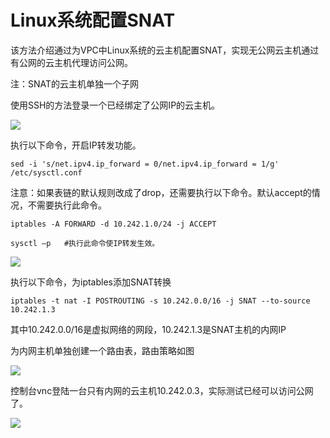 # Linux系统配置SNAT

该方法介绍通过为VPC中Linux系统的云主机配置SNAT，实现无公网云主机通过有公网的云主机代理访问公网。

注：SNAT的云主机单独一个子网

使用SSH的方法登录一个已经绑定了公网IP的云主机。

![](../../../../../image/Elastic-Compute/Virtual-Machine/Linux/Linux%E7%B3%BB%E7%BB%9F%E9%85%8D%E7%BD%AESNAT01.png)

执行以下命令，开启IP转发功能。
```shell
sed -i 's/net.ipv4.ip_forward = 0/net.ipv4.ip_forward = 1/g' /etc/sysctl.conf
```
注意：如果表链的默认规则改成了drop，还需要执行以下命令。默认accept的情况，不需要执行此命令。
```shell
iptables -A FORWARD -d 10.242.1.0/24 -j ACCEPT
```
```shell
sysctl –p   #执行此命令使IP转发生效。
```
![](../../../../../image/Elastic-Compute/Virtual-Machine/Linux/Linux%E7%B3%BB%E7%BB%9F%E9%85%8D%E7%BD%AESNAT02.png)

执行以下命令，为iptables添加SNAT转换
```shell
iptables -t nat -I POSTROUTING -s 10.242.0.0/16 -j SNAT --to-source 10.242.1.3
```
其中10.242.0.0/16是虚拟网络的网段，10.242.1.3是SNAT主机的内网IP



为内网主机单独创建一个路由表，路由策略如图

![](../../../../../image/Elastic-Compute/Virtual-Machine/Linux/Linux%E7%B3%BB%E7%BB%9F%E9%85%8D%E7%BD%AESNAT03.png)

控制台vnc登陆一台只有内网的云主机10.242.0.3，实际测试已经可以访问公网了。

![](../../../../../image/Elastic-Compute/Virtual-Machine/Linux/Linux%E7%B3%BB%E7%BB%9F%E9%85%8D%E7%BD%AESNAT04.png)
